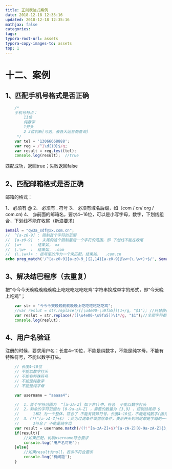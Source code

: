 ```yaml
---
title: 正则表达式案例
date: 2018-12-18 12:35:16
updated: 2018-12-18 12:35:16 
mathjax: false
categories: 
tags:
typora-root-url: assets
typora-copy-images-to: assets
top: 1
---
```



# 十二、案例

## 1、匹配手机号格式是否正确

```javascript
	/*
    手机号特点：
        11位
        纯数字
        1开头
        2 3位判断[可选，去各大运营商查询]
     */
    var tel = '13066668888';
    var reg = /^1\d{10}$/g;
    var result = reg.test(tel);
    console.log(result);  //true
```

匹配成功，返回true；失败返回false



## 2、匹配邮箱格式是否正确

邮箱的格式：

1、 必须有 @
2、 必须有  .  符号
3、 必须有域名后缀，如（com / cn/ org / com.cn)
4、 @前面的邮箱名，要求4~16位，可以是小写字母，数字，下划线组合，下划线不能在收尾（新浪要求）

```php
$email = "qw3a_sdf@xx.com.cn";
//  ^[a-z0-9] : 限制首个字符的范围
//  [a-z0-9]  : 末尾的这个限制最后一个字符的范围，即 下划线不能在收尾
//  \w+    :  结果如， xx
//  \.\w+  :  结果如， .com
//  (\.\w+)+ : 括号里的作为一个来匹配，结果如，  .com.cn
echo preg_match('/^[a-z0-9][a-z0-9_]{2,14}[a-z0-9]@\w+(\.\w+)+$/', $email);
```



## 3、解决结巴程序（去重复）

把“今今今天晚晚晚晚晚晚上吃吃吃吃吃吃鸡”字符串换成单字的形式，即“今天晚上吃鸡”；

```javascript
	var str = "今今今天晚晚晚晚晚晚上吃吃吃吃吃吃鸡";
    //var reslut = str.replace(/([\u4e00-\u9fa5])\1+/g, "$1"); //只替换匹配的今、晚、吃
    var reslut = str.replace(/([\u4e00-\u9fa5])\1*/g, "$1");//全部字符都替换
    console.log(reslut);
```



## 4、用户名验证

注册的时候，要求用户名：长度4~10位，不能是纯数字，不能是纯字母，不能有特殊符号，不能以数字打头。

```javascript
	// 长度4~10位
    // 不能以数字打头 
    // 不能有特殊符号
    // 不能是纯数字
    // 不能是纯字母

    var username = "aaaaa4";

	//  1，首个字符范围为  ^[a-zA-Z] 如下非()中，符合  不能以数字打头 
	//  2，剩余的字符范围为 [0-9a-zA-Z] ，需要的数量为 {3,9} ，控制结尾用 $
	//  	1和2 为一个整体，符合了 不能有特殊符号，长度4~10位，不能是纯数字(因为开头那个不包含数字)
	//  3、(?!^[a-zA-Z]+$) ：此为过滤条件或排除条件，表示开头到结尾都是字母的一个整体排除掉
	//  	3符合了 不能是纯字母
    var result = username.match(/(?!^[a-zA-Z]+$)^[a-zA-Z][0-9a-zA-Z]{3,9}$/g);
    if(result){
        //如果匹配，说明username符合要求
        console.log('用户名可用');
    }else{
        //如果result为null，表示不符合要求
        console.log('有问题');
    }
```


